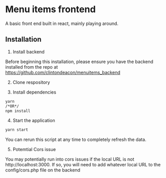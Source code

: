 # Menu items frontend

A basic front end built in react, mainly playing around.

## Installation

1. Install backend

Before beginning this installation, please ensure you have the backend installed from the repo at https://github.com/clintondeacon/menuitems_backend

2. Clone respository


3. Install dependencies

```bash
yarn
/*OR*/
npm install
```
4. Start the application

```bash
yarn start
```

You can rerun this script at any time to completely refresh the data.

5. Potemtial Cors issue

You may potentially run into cors issues if the local URL is not http://localhost:3000. If so, you will need to add whatever local URL to the config/cors.php file on the backend
